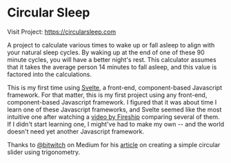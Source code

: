# Circular Sleep

Visit Project: https://circularsleep.com

A project to calculate various times to wake up or fall asleep to align with your natural sleep cycles. By waking up at the end of one of these 90 minute cycles, you will have a better night's rest. This calculator assumes that it takes the average person 14 minutes to fall asleep, and this value is factored into the calculations.

This is my first time using [Svelte](https://svelte.dev/), a front-end, component-based Javascript framework. For that matter, this is my first project using any front-end, component-based Javascript framework. I figured that it was about time I learn one of these Javascript frameworks, and Svelte seemed like the most intuitive one after watching a [video by Fireship](https://www.youtube.com/watch?v=cuHDQhDhvPE) comparing several of them. If I didn't start learning one, I might've had to make my own -- and the world doesn't need yet another Javascript framework.

Thanks to [@bitwitch](https://medium.com/@bitwitch) on Medium for his [article](https://medium.com/hard-mode/a-simple-circular-slider-78bb75ed442) on creating a simple circular slider using trigonometry.
